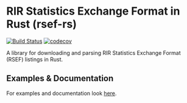 # RIR Statistics Exchange Format in Rust (rsef-rs)
[![Build Status](https://travis-ci.com/DevQps/rsef-rs.svg?branch=master)](https://travis-ci.com/DevQps/rsef-rs) [![codecov](https://codecov.io/gh/DevQps/rsef-rs/branch/master/graph/badge.svg)](https://codecov.io/gh/DevQps/rsef-rs)

A library for downloading and parsing RIR Statistics Exchange Format (RSEF) listings in Rust.

## Examples & Documentation
For examples and documentation look [here](https://docs.rs/rsef-rs/).